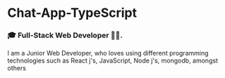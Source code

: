 # Chat-App-TypeScript

### :mortar_board: Full-Stack Web Developer :technologist:. 
I am a Junior Web Developer, who loves using different programming  technologies such as React j's, JavaScript, Node j's, mongodb, amongst others
